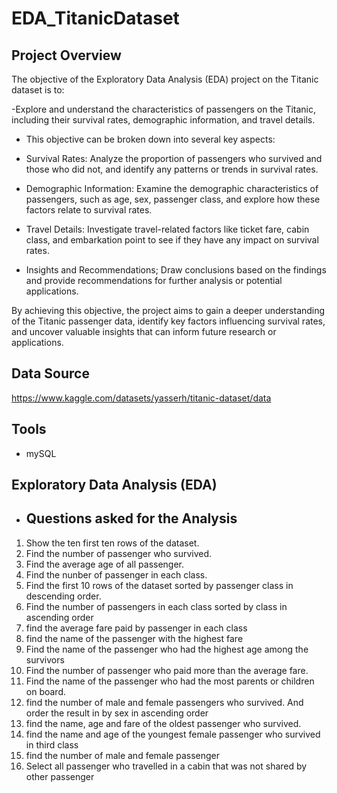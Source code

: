# EDA_TitanicDataset

## Project Overview 
The objective of the Exploratory Data Analysis (EDA) project on the Titanic dataset is to:

-Explore and understand the characteristics of passengers on the Titanic, including their survival rates, demographic information, and travel details.

- This objective can be broken down into several key aspects:

- Survival Rates: Analyze the proportion of passengers who survived and those who did not, and identify any patterns or trends in survival rates.

- Demographic Information: Examine the demographic characteristics of passengers, such as age, sex, passenger class, and explore how these factors relate to survival rates.

- Travel Details: Investigate travel-related factors like ticket fare, cabin class, and embarkation point to see if they have any impact on survival rates.

- Insights and Recommendations; Draw conclusions based on the findings and provide recommendations for further analysis or potential applications.

By achieving this objective, the project aims to gain a deeper understanding of the Titanic passenger data, identify key factors influencing survival rates, and uncover valuable insights that can inform future research or applications.


## Data Source 
https://www.kaggle.com/datasets/yasserh/titanic-dataset/data

## Tools
- mySQL


## Exploratory Data Analysis (EDA)  
- ## Questions asked for the Analysis
1. Show the ten first ten rows of the dataset. 
2. Find the number of passenger who survived. 
3. Find the average age of all passenger.
4. Find the nunber of passenger in each class. 
5. Find the first 10 rows of the dataset sorted by passenger class in descending order.
6. Find the number of passengers  in each class sorted by class in ascending order
7. find the average fare paid by passenger in each class
8. find the name of the passenger with the highest fare
9. Find the name of the passenger who had the highest age among the survivors 
10. Find the number of passenger who paid more than the average fare.
11. Find the name of the passenger who had the most parents or children on board.
12. find the number of male and female passengers who survived. And order the result in by sex in ascending order
13. find the name, age and fare of the oldest passenger who survived.
14. find the name and age of the youngest female passenger who survived in third class
15. find the number of male and female passenger 
16. Select all passenger who travelled in a cabin that was not shared by other passenger

